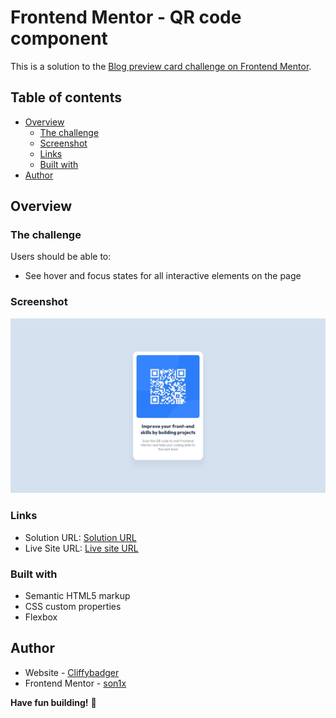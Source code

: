 # Frontend Mentor - QR code component

This is a solution to the [Blog preview card challenge on Frontend Mentor](https://www.frontendmentor.io/challenges/blog-preview-card-ckPaj01IcS).

## Table of contents

- [Overview](#overview)
  - [The challenge](#the-challenge)
  - [Screenshot](#screenshot)
  - [Links](#links)
  - [Built with](#built-with)
- [Author](#author)


## Overview

### The challenge

Users should be able to:

- See hover and focus states for all interactive elements on the page

### Screenshot

![](./design/desktop-design.jpg)

### Links

- Solution URL: [Solution URL](https://github.com/Son1x-7732/qr-code-component-main.git)
- Live Site URL: [Live site URL](https://qrcode7732.netlify.app/)


### Built with

- Semantic HTML5 markup
- CSS custom properties
- Flexbox

## Author

- Website - [Cliffybadger](https://github.com/Son1x-7732)
- Frontend Mentor - [son1x](https://www.frontendmentor.io/profile/Son1x-7732)

**Have fun building!** 🚀
